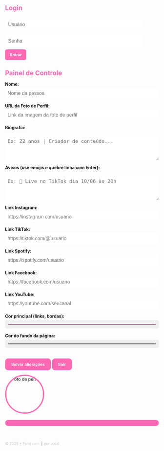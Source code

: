 
<html lang="pt-BR">
<head>
<meta charset="UTF-8" />
<meta name="viewport" content="width=device-width, initial-scale=1" />
<title>Link Único Beat - Painel & Página</title>
<style>
  :root {
    --cor-principal: #ff69b4;
    --cor-fundo: #222;
    --cor-texto: #fff;
  }

  body {
    margin: 0; font-family: Arial, sans-serif;
    background-color: var(--cor-fundo);
    color: var(--cor-texto);
    text-align: center;
    padding: 20px;
  }

  .hidden { display: none; }

  /* Login */
  #login-container {
    max-width: 300px;
    margin: 80px auto;
    background: #333;
    padding: 25px;
    border-radius: 12px;
  }
  #login-container h2 {
    margin-bottom: 15px;
    color: var(--cor-principal);
  }
  #login-container input {
    width: 90%;
    padding: 10px;
    margin: 8px 0;
    border-radius: 6px;
    border: none;
    font-size: 1rem;
  }
  #login-container button {
    background: var(--cor-principal);
    color: white;
    border: none;
    padding: 10px 15px;
    border-radius: 6px;
    font-weight: bold;
    cursor: pointer;
  }
  #login-error {
    color: #f55;
    margin-top: 10px;
  }

  /* Painel */
  #painel {
    max-width: 600px;
    margin: auto;
    background: rgba(0,0,0,0.8);
    border-radius: 15px;
    padding: 20px;
    text-align: left;
  }
  #painel h2 {
    color: var(--cor-principal);
    margin-bottom: 15px;
  }
  #painel label {
    display: block;
    margin-top: 15px;
    font-weight: bold;
  }
  #painel input[type="text"],
  #painel input[type="url"],
  #painel textarea,
  #painel input[type="color"] {
    width: 100%;
    padding: 8px;
    margin-top: 5px;
    border-radius: 6px;
    border: none;
    font-size: 1rem;
  }
  #painel textarea {
    resize: vertical;
    height: 80px;
  }
  #painel button {
    margin-top: 20px;
    background: var(--cor-principal);
    color: white;
    border: none;
    padding: 12px 20px;
    border-radius: 10px;
    font-weight: bold;
    cursor: pointer;
  }
  #logout-btn {
    background: #f33;
    margin-top: 10px;
  }

  /* Página pública */
  #pagina-publica {
    max-width: 600px;
    margin: 40px auto;
    background: rgba(0,0,0,0.7);
    border-radius: 20px;
    padding: 30px;
    text-align: center;
  }
  #pagina-publica img.foto-perfil {
    width: 120px;
    height: 120px;
    border-radius: 50%;
    object-fit: cover;
    border: 4px solid var(--cor-principal);
  }
  #pagina-publica h1 {
    margin: 10px 0 5px 0;
    color: var(--cor-principal);
  }
  #pagina-publica .bio {
    margin: 15px 0;
  }
  #pagina-publica .aviso {
    background-color: var(--cor-principal);
    padding: 10px;
    border-radius: 10px;
    margin: 20px 0;
    font-weight: bold;
  }
  #pagina-publica .links {
    display: flex;
    flex-direction: column;
    gap: 12px;
  }
  #pagina-publica .links a {
    background-color: var(--cor-principal);
    color: #fff;
    text-decoration: none;
    padding: 12px;
    border-radius: 8px;
    font-weight: bold;
    transition: 0.3s;
  }
  #pagina-publica .links a:hover {
    background-color: #fff;
    color: var(--cor-principal);
  }
  #pagina-publica footer {
    margin-top: 30px;
    font-size: 12px;
    color: #ccc;
  }
</style>
</head>
<body>

<!-- LOGIN -->
<div id="login-container">
  <h2>Login</h2>
  <input id="usuario" type="text" placeholder="Usuário" autocomplete="off" />
  <input id="senha" type="password" placeholder="Senha" autocomplete="off" />
  <button onclick="login()">Entrar</button>
  <div id="login-error"></div>
</div>

<!-- PAINEL -->
<div id="painel" class="hidden">
  <h2>Painel de Controle</h2>

  <label for="inputNome">Nome:</label>
  <input type="text" id="inputNome" placeholder="Nome da pessoa" />

  <label for="inputFoto">URL da Foto de Perfil:</label>
  <input type="url" id="inputFoto" placeholder="Link da imagem da foto de perfil" />

  <label for="inputBio">Biografia:</label>
  <textarea id="inputBio" placeholder="Ex: 22 anos | Criador de conteúdo..."></textarea>

  <label for="inputAviso">Avisos (use emojis e quebre linha com Enter):</label>
  <textarea id="inputAviso" placeholder="Ex: 🚨 Live no TikTok dia 10/06 às 20h"></textarea>

  <label for="inputInstagram">Link Instagram:</label>
  <input type="url" id="inputInstagram" placeholder="https://instagram.com/usuario" />

  <label for="inputTikTok">Link TikTok:</label>
  <input type="url" id="inputTikTok" placeholder="https://tiktok.com/@usuario" />

  <label for="inputSpotify">Link Spotify:</label>
  <input type="url" id="inputSpotify" placeholder="https://spotify.com/usuario" />

  <label for="inputFacebook">Link Facebook:</label>
  <input type="url" id="inputFacebook" placeholder="https://facebook.com/usuario" />

  <label for="inputYouTube">Link YouTube:</label>
  <input type="url" id="inputYouTube" placeholder="https://youtube.com/seucanal" />

  <label for="inputCorPrincipal">Cor principal (links, bordas):</label>
  <input type="color" id="inputCorPrincipal" value="#ff69b4" />

  <label for="inputCorFundo">Cor do fundo da página:</label>
  <input type="color" id="inputCorFundo" value="#222222" />

  <button onclick="salvar()">Salvar alterações</button>
  <button id="logout-btn" onclick="logout()">Sair</button>
</div>

<!-- PÁGINA PÚBLICA -->
<div id="pagina-publica" class="hidden">
  <img id="fotoPerfil" class="foto-perfil" src="" alt="Foto de perfil" />
  <h1 id="nomePessoa"></h1>
  <p id="bioPessoa" class="bio"></p>
  <div id="avisoPessoa" class="aviso"></div>

  <div class="links" id="linksContainer"></div>

  <footer>© 2025 • Feito com 💖 por você</footer>
</div>

<script>
  // Dados padrão
  const dadosDefault = {
    nome: "Beat Lee",
    foto: "https://exemplo.com/foto-perfil.jpg",
    bio: "22 anos | Criador de conteúdo, artista e empreendedor. Aqui você encontra todos os meus links, novidades e lançamentos!",
    aviso: "🚨 Live especial no TikTok dia 10/06 às 20h!\n🎧 Nova playlist no Spotify!",
    instagram: "https://instagram.com/seuusuario",
    tiktok: "https://tiktok.com/@seuusuario",
    spotify: "https://spotify.com/seuusuario",
    facebook: "https://facebook.com/seuusuario",
    youtube: "https://youtube.com/seucanal",
    corPrincipal: "#ff69b4",
    corFundo: "#222222"
  };

  const loginUser = "Beat Lee";
  const loginPass = "11.11.2005";

  // Elementos
  const loginContainer = document.getElementById("login-container");
  const painel = document.getElementById("painel");
  const paginaPublica = document.getElementById("pagina-publica");

  const inputNome = document.getElementById("inputNome");
  const inputFoto = document.getElementById("inputFoto");
  const inputBio = document.getElementById("inputBio");
  const inputAviso = document.getElementById("inputAviso");
  const inputInstagram = document.getElementById("inputInstagram");
  const inputTikTok = document.getElementById("inputTikTok");
  const inputSpotify = document.getElementById("inputSpotify");
  const inputFacebook = document.getElementById("inputFacebook");
  const inputYouTube = document.getElementById("inputYouTube");
  const inputCorPrincipal = document.getElementById("inputCorPrincipal");
  const inputCorFundo = document.getElementById("inputCorFundo");

  const fotoPerfilEl = document.getElementById("fotoPerfil");
  const nomePessoaEl = document.getElementById("nomePessoa");
  const bioPessoaEl = document.getElementById("bioPessoa");
  const avisoPessoaEl = document.getElementById("avisoPessoa");
  const linksContainer = document.getElementById("linksContainer");

  const loginError = document.getElementById("login-error");

  // Função login
  function login() {
    const user = document.getElementById("usuario").value.trim();
    const pass = document.getElementById("senha").value.trim();

    if(user === loginUser && pass === loginPass) {
      loginContainer.classList.add("hidden");
      painel.classList.remove("hidden");
      paginaPublica.classList.remove("hidden");
      loginError.textContent = "";
      carregarDados();
    } else {
      loginError.textContent = "Usuário ou senha incorretos!";
    }
  }

  // Função logout
  function logout() {
    painel.classList.add("hidden");
    paginaPublica.classList.add("hidden");
    loginContainer.classList.remove("hidden");
    document.getElementById("usuario").value = "";
    document.getElementById("senha").value = "";
  }

  // Salvar dados no localStorage
  function salvar() {
    const dados = {
      nome: inputNome.value.trim() || dadosDefault.nome,
      foto: inputFoto.value.trim() || dadosDefault.foto,
      bio: inputBio.value.trim() || dadosDefault.bio,
      aviso: inputAviso.value.trim() || dadosDefault.aviso,
      instagram: inputInstagram.value.trim() || dadosDefault.instagram,
      tiktok: inputTikTok.value.trim() || dadosDefault.tiktok,
      spotify: inputSpotify.value.trim() || dadosDefault.spotify,
      facebook: inputFacebook.value.trim() || dadosDefault.facebook,
      youtube: inputYouTube.value.trim() || dadosDefault.youtube,
      corPrincipal: inputCorPrincipal.value || dadosDefault.corPrincipal,
      corFundo: inputCorFundo.value || dadosDefault.corFundo
    };
    localStorage.setItem("dadosLinkUnico", JSON.stringify(dados));
    carregarDados();
    alert("Dados salvos com sucesso!");
  }

  // Carregar dados do localStorage ou padrão
  function carregarDados() {
    const dadosSalvos = JSON.parse(localStorage.getItem("dadosLinkUnico"));
    const d = dadosSalvos || dadosDefault;

    // Atualiza inputs painel
    inputNome.value = d.nome;
    inputFoto.value = d.foto;
    inputBio.value = d.bio;
    inputAviso.value = d.aviso;
    inputInstagram.value = d.instagram;
    inputTikTok.value = d.tiktok;
    inputSpotify.value = d.spotify;
    inputFacebook.value = d.facebook;
    inputYouTube.value = d.youtube;
    inputCorPrincipal.value = d.corPrincipal;
    inputCorFundo.value = d.corFundo;

    // Atualiza página pública
    document.documentElement.style.setProperty('--cor-principal', d.corPrincipal);
    document.documentElement.style.setProperty('--cor-fundo', d.corFundo);
    document.body.style.backgroundColor = d.corFundo;

    fotoPerfilEl.src = d.foto;
    fotoPerfilEl.alt = "Foto de perfil de " + d.nome;
    nomePessoaEl.textContent = d.nome;
    bioPessoaEl.text
```
